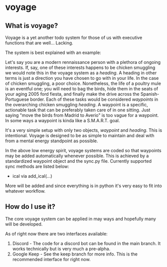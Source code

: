 # voyage

## What is voyage?
Voyage is a yet another todo system for those of us with executive functions
that are well... Lacking.

The system is best explained with an example:

Let's say you are a modern rennaissance person with a plethora of ongoing
interests. If, say, one of these interests happens to be chicken smuggling we
would note this in the voyage system as a *heading*. A heading in other terms is
just a direction you have chosen to go with in your life. In the case of
chicken smuggling, a poor choice. Nonetheless, the life of a poultry mule is an
eventful one; you will need to bag the birds, hide them in the seats of your
aging 2005 ford fiesta, and finally make the drive across the Spanish-Portuguese
border. Each of these tasks would be considered *waypoints* in the overarching
chicken smuggling *heading*. A waypoint is a specific, actionable task that can
be preferably taken care of in one sitting. Just saying "move the birds from
Madrid to Averio" is too vague for a waypoint. In some ways a waypoint is kinda
like a S.M.A.R.T. goal. 

It's a very simple setup with only two objects, *waypoint* and *heading*. This
is intentional. Voyage is designed to be as simple to maintain and deal with
from a mental energy standpoint as possible. 

In the above low energy spirit, voyage systems are coded so that waypoints may
be added automatically whenever possible. This is achieved by a standardized
waypoint object and the sync.py file. Currently supported sync methods are
listed below:
- ical via add_ical(...)

More will be added and since everything is in python it's very easy to fit into
whatever workflow.

## How do I use it?
The core voyage system can be applied in may ways and hopefully many will be
developed.

As of right now there are two interfaces available:
1. Discord - The code for a discord bot can be found in the main branch. It works technically but is very much a pre-alpha.
2. Google Keep - See the keep branch for more info. This is the recommended
   interface for right now.
